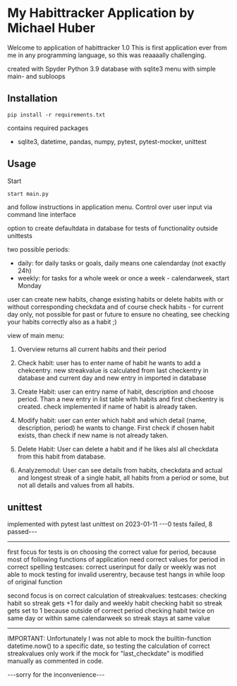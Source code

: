 # My Habittracker Application by Michael Huber

Welcome to application of habittracker 1.0
This is first application ever from me in any programming language, so this was reaaaally challenging.

created with Spyder Python 3.9
database with sqlite3
menu with simple main- and subloops

## Installation

```shell
pip install -r requirements.txt
```
contains required packages
- sqlite3, datetime, pandas, numpy, pytest, pytest-mocker, unittest

## Usage

Start

```shell
start main.py
```

and follow instructions in application menu.
Control over user input via command line interface

option to create defaultdata in database for tests of functionality outside unittests

two possible periods:
- daily: for daily tasks or goals, daily means one calendarday (not exactly 24h)
- weekly: for tasks for a whole week or once a week - calendarweek, start Monday

user can create new habits, change existing habits or delete habits with or without corresponding checkdata
and of course check habits - for current day only, not possible for past or future to ensure no cheating,
see checking your habits correctly also as a habit ;)

view of main menu:


1) Overview returns all current habits and their period

2) Check habit: user has to enter name of habit he wants to add a chekcentry. new streakvalue is calculated from last checkentry in database
    and current day and new entry in imported in database

3) Create Habit: user can entry name of habit, description and choose period. Than a new entry in list table with habits and first checkentry is created.
    check implemented if name of habit is already taken.
    
4) Modify habit: user can enter which habit and which detail (name, description, period) he wants to change. First check if chosen habit exists, 
    than check if new name is not already taken.
    
5) Delete Habit: User can delete a habit and if he likes alsl all checkdata from this habit from database.

6) Analyzemodul: User can see details from habits, checkdata and actual and longest streak of a single habit, all habits from a period or some, but
    not all details and values from all habits. 



## unittest
implemented with pytest
last unittest on 2023-01-11
---0 tests failed, 8 passed---

-------------------------------------------------------------------
first focus for tests is on choosing the correct value for period, 
because most of following functions of application need correct values for period in correct spelling
testcases: correct userinput for daily or weekly
was not able to mock testing for invalid userentry,
because test hangs in while loop of original function

second focus is on correct calculation of streakvalues:
testcases:
checking habit so streak gets +1 for daily and weekly habit
checking habit so streak gets set to 1 because outside of correct period
checking habit twice on same day or within same calendarweek so streak stays at same value

------------------------------------------------------------------------
IMPORTANT:
Unfortunately I was not able to mock the builtin-function datetime.now() to a specific date, 
so testing the calculation of correct streakvalues only work if the mock for "last_checkdate"
is modified manually as commented in code. 

---sorry for the inconvenience---
